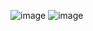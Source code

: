 ![image](https://github.com/user-attachments/assets/7112cec1-6e02-4d2c-9552-7db25e1d8708)
![image](https://github.com/user-attachments/assets/06fc1f28-4f19-4e3d-a00f-69552a48f66f)
